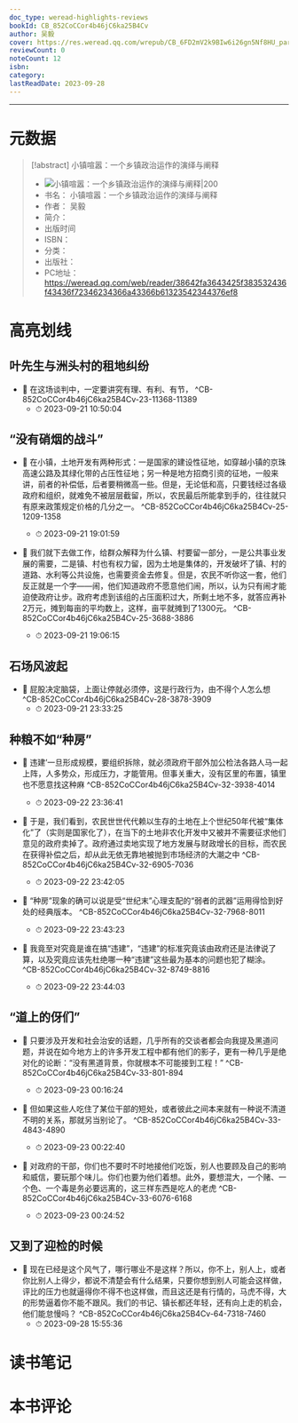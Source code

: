 ```yaml
---
doc_type: weread-highlights-reviews
bookId: CB_852CoCCor4b46jC6ka25B4Cv
author: 吴毅
cover: https://res.weread.qq.com/wrepub/CB_6FD2mV2k9BIw6i26gn5Nf8HU_parsecover
reviewCount: 0
noteCount: 12
isbn: 
category: 
lastReadDate: 2023-09-28
---
```


---
# 元数据
> [!abstract] 小镇喧嚣：一个乡镇政治运作的演绎与阐释
> - ![ 小镇喧嚣：一个乡镇政治运作的演绎与阐释|200](https://res.weread.qq.com/wrepub/CB_6FD2mV2k9BIw6i26gn5Nf8HU_parsecover)
> - 书名： 小镇喧嚣：一个乡镇政治运作的演绎与阐释
> - 作者： 吴毅
> - 简介： 
> - 出版时间 
> - ISBN： 
> - 分类： 
> - 出版社： 
> - PC地址：https://weread.qq.com/web/reader/38642fa3643425f383532436f43436f72346234366a43366b61323542344376ef8

# 高亮划线

## 叶先生与洲头村的租地纠纷


- 📌 在这场谈判中，一定要讲究有理、有利、有节，  ^CB-852CoCCor4b46jC6ka25B4Cv-23-11368-11389
    - ⏱ 2023-09-21 10:50:04 
## “没有硝烟的战斗”


- 📌 在小镇，土地开发有两种形式：一是国家的建设性征地，如穿越小镇的京珠高速公路及其绿化带的占压性征地；另一种是地方招商引资的征地，一般来讲，前者的补偿低，后者要稍微高一些。但是，无论低和高，只要钱经过各级政府和组织，就难免不被层层截留，所以，农民最后所能拿到手的，往往就只有原来政策规定价格的几分之一。  ^CB-852CoCCor4b46jC6ka25B4Cv-25-1209-1358
    - ⏱ 2023-09-21 19:01:59 

- 📌 我们就下去做工作，给群众解释为什么镇、村要留一部分，一是公共事业发展的需要，二是镇、村也有权力留，因为土地是集体的，开发破坏了镇、村的道路、水利等公共设施，也需要资金去修复。但是，农民不听你这一套，他们反正就是一个字——闹，他们知道政府不愿意他们闹，所以，认为只有闹才能迫使政府让步。政府考虑到该组的占压面积过大，所剩土地不多，就答应再补2万元，摊到每亩的平均数上，这样，亩平就摊到了1300元。  ^CB-852CoCCor4b46jC6ka25B4Cv-25-3688-3886
    - ⏱ 2023-09-21 19:06:15 
## 石场风波起


- 📌 屁股决定脑袋，上面让停就必须停，这是行政行为，由不得个人怎么想  ^CB-852CoCCor4b46jC6ka25B4Cv-28-3878-3909
    - ⏱ 2023-09-21 23:33:25 
## 种粮不如“种房”


- 📌 违建’一旦形成规模，要组织拆除，就必须政府干部外加公检法各路人马一起上阵，人多势众，形成压力，才能管用。但事关重大，没有区里的布置，镇里也不愿意找这种麻  ^CB-852CoCCor4b46jC6ka25B4Cv-32-3938-4014
    - ⏱ 2023-09-22 23:36:41 

- 📌 于是，我们看到，农民世世代代赖以生存的土地在上个世纪50年代被“集体化”了（实则是国家化了），在当下的土地非农化开发中又被并不需要征求他们意见的政府卖掉了。政府通过卖地实现了地方发展与财政增长的目标，而农民在获得补偿之后，却从此无依无靠地被抛到市场经济的大潮之中  ^CB-852CoCCor4b46jC6ka25B4Cv-32-6905-7036
    - ⏱ 2023-09-22 23:42:05 

- 📌 “种房”现象的确可以说是受“世纪末”心理支配的“弱者的武器”运用得恰到好处的经典版本。  ^CB-852CoCCor4b46jC6ka25B4Cv-32-7968-8011
    - ⏱ 2023-09-22 23:43:23 

- 📌 我竟至对究竟是谁在搞“违建”，“违建”的标准究竟该由政府还是法律说了算，以及究竟应该先杜绝哪一种“违建”这些最为基本的问题也犯了糊涂。  ^CB-852CoCCor4b46jC6ka25B4Cv-32-8749-8816
    - ⏱ 2023-09-22 23:44:03 
## “道上的伢们”


- 📌 只要涉及开发和社会治安的话题，几乎所有的交谈者都会向我提及黑道问题，并说在如今地方上的许多开发工程中都有他们的影子，更有一种几乎是绝对化的论断：“没有黑道背景，你就根本不可能接到工程！”  ^CB-852CoCCor4b46jC6ka25B4Cv-33-801-894
    - ⏱ 2023-09-23 00:16:24 

- 📌 但如果这些人吃住了某位干部的短处，或者彼此之间本来就有一种说不清道不明的关系，那就另当别论了。  ^CB-852CoCCor4b46jC6ka25B4Cv-33-4843-4890
    - ⏱ 2023-09-23 00:22:40 

- 📌 对政府的干部，你们也不要时不时地接他们吃饭，别人也要顾及自己的影响和威信，要玩那个味儿。你们也要为他们着想。此外，要想混大，一个赌、一个色、一个毒是务必要远离的，这三样东西是吃人的老虎  ^CB-852CoCCor4b46jC6ka25B4Cv-33-6076-6168
    - ⏱ 2023-09-23 00:24:52 
## 又到了迎检的时候


- 📌 现在已经是这个风气了，哪行哪业不是这样？所以，你不上，别人上，或者你比别人上得少，都说不清楚会有什么结果，只要你想到别人可能会这样做，评比的压力也就逼得你不得不也这样做，而且这还是有行情的，马虎不得，大的形势逼着你不能不跟风。我们的书记、镇长都还年轻，还有向上走的机会，他们能怠慢吗？  ^CB-852CoCCor4b46jC6ka25B4Cv-64-7318-7460
    - ⏱ 2023-09-28 15:55:36 
# 读书笔记

# 本书评论
